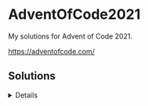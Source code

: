# AdventOfCode2021
My solutions for Advent of Code 2021. 

https://adventofcode.com/

## Solutions
<details>
  
  ## Day 1
  
  - Part 1 = 1529

  - Part 2 = 1567

  ## Day 2
  - Part 1 = 1648020

  - Part 2 = 1759818555

  ## Day 3
  - Part 1 = 3374136

  - Part 2 = 4432698

  ## Day 4
  - Part 1 = 49686
  
  - Part 2 = 26878
</details>
